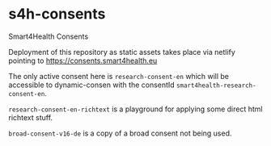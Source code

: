 # s4h-consents

Smart4Health Consents

Deployment of this repository as static assets takes place via netlify pointing to https://consents.smart4health.eu

The only active consent here is `research-consent-en` which will be accessible to dynamic-consen with the
consentId `smart4health-research-consent-en`.

`research-consent-en-richtext` is a playground for applying some direct html richtext stuff.

`broad-consent-v16-de` is a copy of a broad consent not being used.
